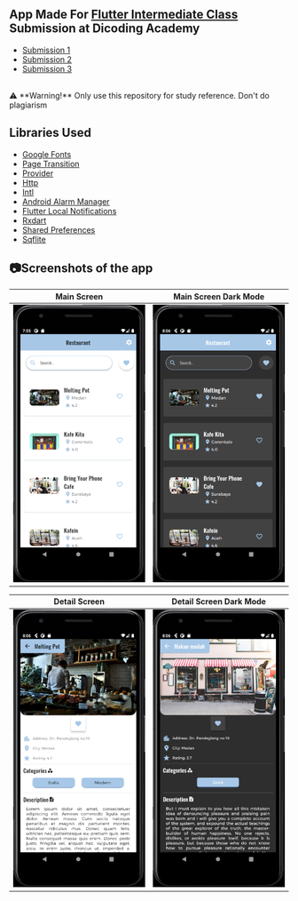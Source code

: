 ## App Made For [Flutter Intermediate Class](https://www.dicoding.com/academies/195) Submission at Dicoding Academy
- [Submission 1](/submission/restaurant_app1)
- [Submission 2](/submission/restaurant_app2)
- [Submission 3](/submission/restaurant_app3)
</br>
⚠️ **Warning!** Only use this repository for study reference. Don't do plagiarism

## Libraries Used
- [Google Fonts](https://pub.dev/packages/google_fonts)
- [Page Transition](https://pub.dev/packages/page_transition)
- [Provider](https://pub.dev/packages/provider)
- [Http](https://pub.dev/packages/http)
- [Intl](https://pub.dev/packages/intl)
- [Android Alarm Manager](https://pub.dev/packages/android_alarm_manager)
- [Flutter Local Notifications](https://pub.dev/packages/flutter_local_notifications)
- [Rxdart](https://pub.dev/packages/rxdart)
- [Shared Preferences](https://pub.dev/packages/shared_preferences)
- [Sqflite](https://pub.dev/packages/sqflite)

## 📷Screenshots of the app
<p align="center">
 
Main Screen | Main Screen Dark Mode 
:----------:|:-------------:
<img src="/screenshot/main_page.png" width=250 height=500/> | <img src="/screenshot/d_main_page.png" width=250 height=500/>

Detail Screen | Detail Screen Dark Mode
:----------:|:-------------:
<img src="/screenshot/detail_page.png" width=250 height=500/> | <img src="/screenshot/d_detail_page.png" width=250 height=500/> 
</p>

